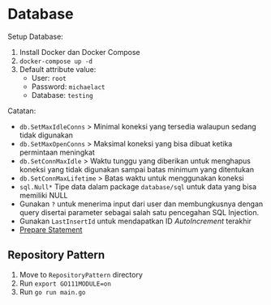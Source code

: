 # Database

Setup Database:
1. Install Docker dan Docker Compose
2. `docker-compose up -d`
3. Default attribute value:
   - User: `root`
   - Password: `michaelact`
   - Database: `testing`

Catatan:
- `db.SetMaxIdleConns` > Minimal koneksi yang tersedia walaupun sedang tidak digunakan
- `db.SetMaxOpenConns` > Maksimal koneksi yang bisa dibuat ketika permintaan meningkat
- `db.SetConnMaxIdle` > Waktu tunggu yang diberikan untuk menghapus koneksi yang tidak digunakan sampai batas minimum yang ditentukan
- `db.SetConnMaxLifetime` > Batas waktu untuk menggunakan koneksi
- `sql.Null*` Tipe data dalam package `database/sql` untuk data yang bisa memiliki NULL
- Gunakan `?` untuk menerima input dari user dan membungkusnya dengan query disertai parameter sebagai salah satu pencegahan SQL Injection.
- Gunakan `LastInsertId` untuk mendapatkan ID _AutoIncrement_ terakhir
- [Prepare Statement](https://medium.com/pujanggateknologi/prepared-statement-di-go-927b1a8863ec)

## Repository Pattern

1. Move to `RepositoryPattern` directory
2. Run `export GO111MODULE=on`
3. Run `go run main.go`

